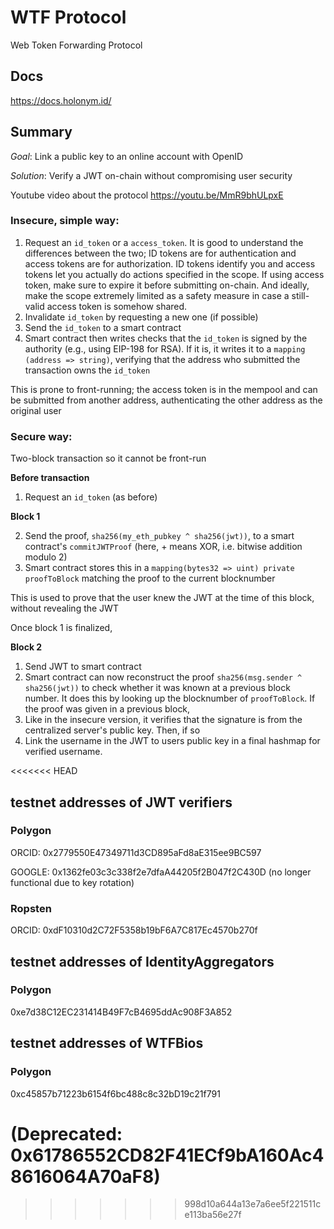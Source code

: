 # WTF Protocol
Web Token Forwarding Protocol

## Docs
https://docs.holonym.id/

## Summary
*Goal*:
Link a public key to an online account with OpenID

*Solution*: 
Verify a JWT on-chain without compromising user security

Youtube video about the protocol https://youtu.be/MmR9bhULpxE
### Insecure, simple way:

1. Request an `id_token` or a `access_token`. It is good to understand the differences between the two; ID tokens are for authentication and access tokens are for authorization. ID tokens identify you and access tokens let you actually do actions specified in the scope. If using access token, make sure to expire it before submitting on-chain. And ideally, make the scope extremely limited as a safety measure in case a still-valid access token is somehow shared.
2. Invalidate `id_token` by requesting a new one (if possible)
3. Send the `id_token` to a smart contract
4. Smart contract then writes checks that the `id_token` is signed by the authority (e.g., using EIP-198 for RSA). If it is, it writes it to a `mapping (address => string)`, verifying  that the address who submitted the transaction owns the `id_token`

This is prone to front-running; the access token is in the mempool and can be submitted from another address, authenticating the other address as the original user

### Secure way:
Two-block transaction so it cannot be front-run

**Before transaction**

1. Request an `id_token` (as before)


**Block 1**

2. Send the proof, `sha256(my_eth_pubkey ^ sha256(jwt))`, to a smart contract's `commitJWTProof` (here, + means XOR, i.e. bitwise addition modulo 2)
3. Smart contract stores this in a `mapping(bytes32 => uint) private proofToBlock` matching the proof to the current blocknumber

This is used to prove that the user knew the JWT at the time of this block, without revealing the JWT


Once block 1 is finalized,

**Block 2**
1. Send JWT to smart contract
2. Smart contract can now reconstruct the proof `sha256(msg.sender ^ sha256(jwt))` to check whether it was known at a previous block number. It does this by looking up the blocknumber of `proofToBlock`. If the proof was given in a previous block, 
3. Like in the insecure version, it verifies that the signature is from the centralized server's public key. Then, if so
4. Link the username in the JWT to users public key in a final hashmap for verified username.


<<<<<<< HEAD
## testnet addresses of JWT verifiers
### Polygon
ORCID: 0x2779550E47349711d3CD895aFd8aE315ee9BC597

GOOGLE: 0x1362fe03c3c338f2e7dfaA44205f2B047f2C430D (no longer functional due to key rotation)
### Ropsten
ORCID: 0xdF10310d2C72F5358b19bF6A7C817Ec4570b270f

## testnet addresses of IdentityAggregators
### Polygon
0xe7d38C12EC231414B49F7cB4695ddAc908F3A852

## testnet addresses of WTFBios
### Polygon
0xc45857b71223b6154f6bc488c8c32bD19c21f791

(Deprecated: 0x61786552CD82F41ECf9bA160Ac48616064A70aF8)
=======
>>>>>>> 998d10a644a13e7a6ee5f221511ce113ba56e27f
